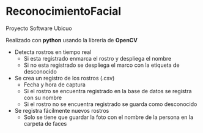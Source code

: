 # ReconocimientoFacial
Proyecto Software Ubicuo

Realizado con **python** usando la librería de **OpenCV**


- Detecta rostros en tiempo real
  -  Si esta registrado enmarca el rostro y despliega el nombre
  -  Si no esta registrado se despliega el marco con la etiqueta de desconocido 
- Se crea un registro de los rostros (.csv)
   - Fecha y hora de captura
   - Si el rostro se encuentra registrado en la base de datos se registra con su nombre
   - Si el rostro no se encuentra registrado se guarda como desconocido
 - Se registra fácilmente nuevos rostros
    - Solo se tiene que guardar la foto con el nombre de la persona en la carpeta de faces
